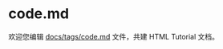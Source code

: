 code.md
===

欢迎您编辑 <a target="__blank" href="https://github.com/jaywcjlove/html-tutorial/blob/master/docs/tags/code.md">docs/tags/code.md</a> 文件，共建 HTML Tutorial 文档。